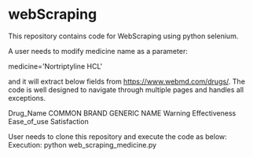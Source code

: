 # webScraping 

This repository contains code for WebScraping using python selenium.

A user needs to modify medicine name as a parameter:

  medicine='Nortriptyline HCL'
  
and it will extract below fields from https://www.webmd.com/drugs/.
The code is well designed to navigate through multiple pages and handles all exceptions.

Drug_Name	COMMON BRAND	GENERIC NAME	Warning	Effectiveness	Ease_of_use	Satisfaction


User needs to clone this repository and execute the code as below:
Execution: python web_scraping_medicine.py
